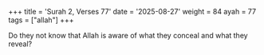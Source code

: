 +++
title = 'Surah 2, Verses 77'
date = '2025-08-27'
weight = 84
ayah = 77
tags = ["allah"]
+++

Do they not know that Allah is aware of what they conceal and what they reveal?